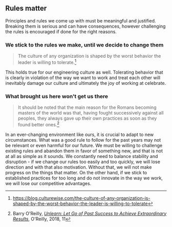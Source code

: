 ## Rules matter

Principles and rules we come up with must be meaningful and justified. Breaking them is serious and can have consequences, however challenging the rules is encouraged if done for the right reasons.

### We stick to the rules we make, until we decide to change them

> The culture of any organization is shaped by the worst behavior the leader is willing to tolerate.[^1]

This holds true for our engineering culture as well. Tolerating behavior that is clearly in violation of the way we want to work and treat each other will inevitably damage our culture and ultimately the joy of working at celebrate.

### What brought us here won't get us there

> It should be noted that the main reason for the Romans becoming masters of the world was that, having fought successively against all peoples, they always gave up their own practices as soon as they found better ones.[^2]

In an ever-changing environment like ours, it is crucial to adapt to new circumstances. What was a good rule to follow for the past years may not be relevant or even harmful for our future. We must be willing to challenge existing rules and abandon them in favor of something new, and that is not at all as simple as it sounds. We constantly need to balance stability and disruption - if we change our rules too easily and too quickly, we will lose direction and with that also motivation. Without that, we will not make progress on the things that matter. On the other hand, if we stick to established practices for too long and do not innovate in the way we work, we will lose our competitive advantages.  

[^1]: https://blog.culturewise.com/the-culture-of-any-organization-is-shaped-by-the-worst-behavior-the-leader-is-willing-to-tolerate
[^2]: Barry O'Reilly, [_Unlearn: Let Go of Past Success to Achieve Extraordinary Results_](https://www.oreilly.com/library/view/unlearn-let-go/9781260143027/), O'Reilly, 2018, 11
